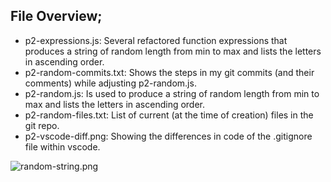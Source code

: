 ## File Overview;

- p2-expressions.js: Several refactored function expressions that produces a string of random length from min to max and lists the letters in ascending order.
- p2-random-commits.txt: Shows the steps in my git commits (and their comments) while adjusting p2-random.js.
- p2-random.js: Is used to produce a string of random length from min to max and lists the letters in ascending order.
- p2-random-files.txt: List of current (at the time of creation) files in the git repo.
- p2-vscode-diff.png: Showing the differences in code of the .gitignore file within vscode. 
<img src="./random-string" alt="random-string.png" width="" height="">
